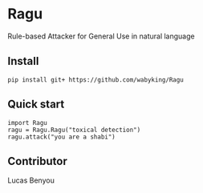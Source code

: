 # Ragu
Rule-based Attacker for General Use in natural language
## Install
```
pip install git+ https://github.com/wabyking/Ragu
```
## Quick start

```
import Ragu
ragu = Ragu.Ragu("toxical detection")
ragu.attack("you are a shabi")
```

## Contributor
Lucas 
Benyou
